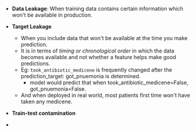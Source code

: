 * **Data Leakage**: When training data contains certain information which won't be available in production.

* **Target Leakage**
    * When you include data that won't be available at the time you make prediction.
    * It is in terms of *timing or chronological order* in which the data becomes available and not whether a feature helps make good predictions.
    * Eg: `took_antibiotic_medicene` is frequently changed after the prediction_target: got_pnuemonia is determined.
        * model would predict that when took_antibiotic_medicene=False, got_pnuemonia=False.
    * And when deployed in real world, most patients first time won't have taken any medicene.

* **Train-test contamination**
* 